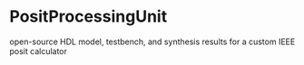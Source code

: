 # PositProcessingUnit
open-source HDL model, testbench, and synthesis results for a custom IEEE posit calculator
